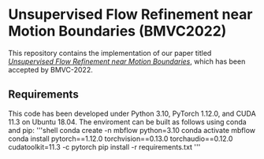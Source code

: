 # Unsupervised Flow Refinement near Motion Boundaries (BMVC2022)
This repository contains the implementation of our paper titled [*Unsupervised Flow Refinement near Motion Boundaries*](https://arxiv.org/abs/2208.02305), which has been accepted by BMVC-2022.

## Requirements
This code has been developed under Python 3.10, PyTorch 1.12.0, and CUDA 11.3 on Ubuntu 18.04. The enviroment can be built as follows using conda and pip:
'''shell
conda create -n mbflow python=3.10
conda activate mbflow
conda install pytorch==1.12.0 torchvision==0.13.0 torchaudio==0.12.0 cudatoolkit=11.3 -c pytorch
pip install -r requirements.txt
'''